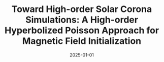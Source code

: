 ---
title: "Toward High-order Solar Corona Simulations: A High-order Hyperbolized Poisson Approach for Magnetic Field Initialization"
collection: publications
permalink: /publication/2025-solar-corona
excerpt: "Dhib, Rayan and Ameur, Firas Ben and **Sharma, Vatsalya** and Lani, Andrea and Poedts, Stefaan"
date: 2025-01-01
venue: "The Astrophysical Journal"
paperurl: "https://doi.org/https://10.3847/1538-4357/adace5"
---